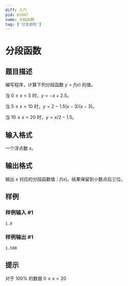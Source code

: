 ```yaml
---
diff: 入门
pid: B2047
name: 分段函数
tag: ['分支结构']
---
```

# 分段函数
## 题目描述

编写程序，计算下列分段函数 $y=f(x)$ 的值。

当 $0 \le x<5$ 时，$y=-x+2.5$。

当 $5 \le x<10$ 时，$y=2-1.5(x-3)(x-3)$。

当 $10 \le x<20$ 时，$y=x/2-1.5$。
## 输入格式

一个浮点数 $x$。
## 输出格式

输出 $x$ 对应的分段函数值：$f(x)$。结果保留到小数点后三位。
## 样例

### 样例输入 #1
```
1.0
```
### 样例输出 #1
```
1.500
```
## 提示

对于 100% 的数据 $0 \le x<20$
